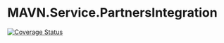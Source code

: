 # MAVN.Service.PartnersIntegration

[![Coverage Status](https://coveralls.io/repos/github/OpenMAVN/MAVN.Service.PartnersIntegration/badge.svg?branch=master)](https://coveralls.io/github/OpenMAVN/MAVN.Service.PartnersIntegration?branch=master)